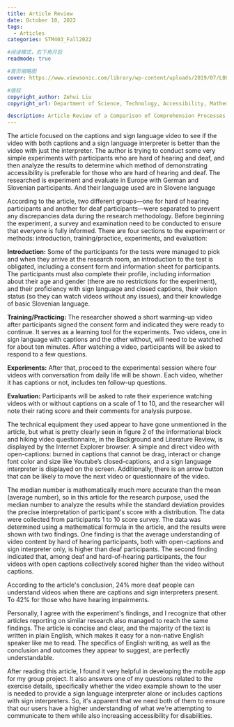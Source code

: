 ```yaml
---
title: Article Review
date: October 10, 2022
tags:
  - Articles
categories: STM403_Fall2022

#阅读模式，右下角开启
readmode: true

#首页缩略图
cover: https://www.viewsonic.com/library/wp-content/uploads/2019/07/LB0037.jpg

#版权
copyright_author: Zehui Liu
copyright_url: Department of Science, Technology, Accessibility, Mathematics, and Public Health (STAMP)

description: Article Review of a Comparison of Comprehension Processes in Sign Language Interpreter Videos with or without Captions
---
```


The article focused on the captions and sign language video to see if the video with both captions and a sign language interpreter is better than the video with just the interpreter. The author is trying to conduct some very simple experiments with participants who are hard of hearing and deaf, and then analyze the results to determine which method of demonstrating accessibility is preferable for those who are hard of hearing and deaf. The researched is experiment and evaluate in Europe with German and Slovenian participants. And their language used are in Slovene language

According to the article, two different groups—one for hard of hearing participants and another for deaf participants—were separated to prevent any discrepancies data during the research methodology. Before beginning the experiment, a survey and examination need to be conducted to ensure that everyone is fully informed. There are four sections to the experiment or methods: introduction, training/practice, experiments, and evaluation:

<b>Introduction:</b> Some of the participants for the tests were managed to pick and when they arrive at the research room, an introduction to the test is obligated, including a consent form and information sheet for participants. The participants must also complete their profile, including information about their age and gender (there are no restrictions for the experiment), and their proficiency with sign language and closed captions, their vision status (so they can watch videos without any issues), and their knowledge of basic Slovenian language.

<b>Training/Practicing:</b> The researcher showed a short warming-up video after participants signed the consent form and indicated they were ready to continue. It serves as a learning tool for the experiments. Two videos, one in sign language with captions and the other without, will need to be watched for about ten minutes. After watching a video, participants will be asked to respond to a few questions.

<b>Experiments:</b> After that, proceed to the experimental session where four videos with conversation from daily life will be shown. Each video, whether it has captions or not, includes ten follow-up questions.

<b>Evaluation:</b> Participants will be asked to rate their experience watching videos with or without captions on a scale of 1 to 10, and the researcher will note their rating score and their comments for analysis purpose.

The technical equipment they used appear to have gone unmentioned in the article, but what is pretty clearly seen in figure 2 of the informational block and hiking video questionnaire, in the Background and Literature Review, is displayed by the Internet Explorer browser. A simple and direct video with open-captions: burned in captions that cannot be drag, interact or change font color and size like Youtube’s closed-captions, and a sign language interpreter is displayed on the screen. Additionally, there is an arrow button that can be likely to move the next video or questionnaire of the video.

The median number is mathematically much more accurate than the mean (average number), so in this article for the research purpose, used the median number to analyze the results while the standard deviation provides the precise interpretation of participant's score with a distribution. The data were collected from participants 1 to 10 score survey. The data was determined using a mathematical formula in the article, and the results were shown with two findings. One finding is that the average understanding of video content by hard of hearing participants, both with open-captions and sign interpreter only, is higher than deaf participants. The second finding indicated that, among deaf and hard-of-hearing participants, the four videos with open captions collectively scored higher than the video without captions.

According to the article's conclusion, 24% more deaf people can understand videos when there are captions and sign interpreters present. To 42% for those who have hearing impairments.

Personally, I agree with the experiment's findings, and I recognize that other articles reporting on similar research also managed to reach the same findings. The article is concise and clear, and the majority of the text is written in plain English, which makes it easy for a non-native English speaker like me to read. The specifics of English writing, as well as the conclusion and outcomes they appear to suggest, are perfectly understandable.

After reading this article, I found it very helpful in developing the mobile app for my group project. It also answers one of my questions related to the exercise details, specifically whether the video example shown to the user is needed to provide a sign language interpreter alone or includes captions with sign interpreters. So, it's apparent that we need both of them to ensure that our users have a higher understanding of what we're attempting to communicate to them while also increasing accessibility for disabilities.
